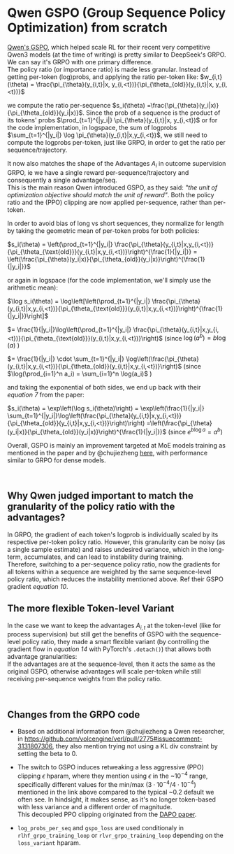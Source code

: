 # Qwen GSPO (Group Sequence Policy Optimization) from scratch

[Qwen's GSPO](https://www.arxiv.org/abs/2507.18071), which helped scale RL for their recent very competitive Qwen3
models (at the time of writing) is pretty similar to DeepSeek's GRPO. We can say it's GRPO with one primary difference.  
The policy ratio (or importance ratio) is made less granular. Instead of getting per-token (log)probs, and applying the
ratio per-token like:
$w_{i,t}(\theta) = \frac{\pi_{\theta}(y_{i,t}|x, y_{i,<t})}{\pi_{\theta_{old}}(y_{i,t}|x, y_{i,<t})}$

we compute the ratio per-sequence $s_i(\theta) =\frac{\pi_{\theta}(y_i|x)}{\pi_{\theta_{old}}(y_i|x)}$. Since the prob
of a sequence is the product of its tokens' probs $\prod_{t=1}^{|y_i|} \pi_{\theta}(y_{i,t}|x, y_{i,<t})$ or
for the code implementation, in logspace, the sum of logprobs $\sum_{t=1}^{|y_i|} \log \pi_{\theta}(y_{i,t}|x,y_{i,<t})$,
we still need to compute the logprobs per-token, just like GRPO, in order to get the ratio per
sequence/trajectory.

It now also matches the shape of the Advantages $A_i$ in outcome supervision GRPO, ie we have a single reward
per-sequence/trajectory and consequently a single advantage/seq.  
This is the main reason Qwen introduced GSPO, as they said: *"the unit of optimization objective should match
the unit of reward"*. Both the policy ratio and the (PPO) clipping are now applied per-sequence, rather than per-token.

In order to avoid bias of long vs short sequences, they normalize for length by taking the geometric mean of per-token
probs for both policies:

$s_i(\theta) = \left(\prod_{t=1}^{|y_i|}
\frac{\pi_{\theta}(y_{i,t}|x,y_{i,<t})}{\pi_{\theta_{\text{old}}}(y_{i,t}|x,y_{i,<t})}\right)^{\frac{1}{|y_i|}} =
\left(\frac{\pi_{\theta}(y_i|x)}{\pi_{\theta_{old}}(y_i|x)}\right)^{\frac{1}{|y_i|}}$

or again in logspace (for the code implementation, we'll simply use the arithmetic mean):

$\log s_i(\theta) = \log\left[\left(\prod_{t=1}^{|y_i|}
\frac{\pi_{\theta}(y_{i,t}|x,y_{i,<t})}{\pi_{\theta_{\text{old}}}(y_{i,t}|x,y_{i,<t})}\right)^{\frac{1}{|y_i|}}\right]$

$= \frac{1}{|y_i|}\log\left(\prod_{t=1}^{|y_i|}
\frac{\pi_{\theta}(y_{i,t}|x,y_{i,<t})}{\pi_{\theta_{\text{old}}}(y_{i,t}|x,y_{i,<t})}\right)$ (since $\log(a^b) = b
\log (a)$ )

$= \frac{1}{|y_i|} \cdot \sum_{t=1}^{|y_i|}
\log\left(\frac{\pi_{\theta}(y_{i,t}|x,y_{i,<t})}{\pi_{\theta_{old}}(y_{i,t}|x,y_{i,<t})}\right)$ (since
$\log(\prod_{i=1}^n a_i) = \sum_{i=1}^n \log(a_i)$ )

and taking the exponential of both sides, we end up back with their *equation 7* from the paper:

$s_i(\theta) = \exp\left(\log s_i(\theta)\right) = \exp\left(\frac{1}{|y_i|}
\sum_{t=1}^{|y_i|}\log\left(\frac{\pi_{\theta}(y_{i,t}|x,y_{i,<t})}{\pi_{\theta_{old}}(y_{i,t}|x,y_{i,<t})}\right)\right)
=\left(\frac{\pi_{\theta}(y_i|x)}{\pi_{\theta_{old}}(y_i|x)}\right)^{\frac{1}{|y_i|}}$ (since $e^{b \log a}= a^b$)

Overall, GSPO is mainly an improvement targeted at MoE models training as mentioned in the paper and by @chujiezheng
[here](https://github.com/volcengine/verl/pull/2775#issuecomment-3134375131), with performance similar to GRPO for
dense models.

&nbsp;

## Why Qwen judged important to match the granularity of the policy ratio with the advantages?

In GRPO, the gradient of each token's logprob is individually scaled by its respective per-token policy ratio. However,
this granularity can be noisy (as a single sample estimate) and raises undesired variance, which in the long-term,
accumulates, and can lead to instability during training.  
Therefore, switching to a per-sequence policy ratio, now the gradients for all tokens within a sequence are weighted by
the same sequence-level policy ratio, which reduces the instability mentioned above. Ref their GSPO gradient *equation
10*.

## The more flexible Token-level Variant

In the case we want to keep the advantages $A_{i,t}$ at the token-level (like for process supervision) but still get
the benefits of GSPO with the sequence-level policy ratio, they made a smart flexible variant (by controlling the
gradient flow in *equation 14* with PyTorch's `.detach()`) that allows both advantage granularities:  
If the advantages are at the sequence-level, then it acts the same as the original GSPO, otherwise advantages will scale
per-token while still receiving per-sequence weights from the policy ratio.

&nbsp;

## Changes from the GRPO code

- Based on additional information from @chujiezheng a Qwen researcher, in
  https://github.com/volcengine/verl/pull/2775#issuecomment-3131807306, they also mention trying not using a KL div
  constraint by setting the beta to 0.

- The switch to GSPO induces retweaking a less aggressive (PPO) clipping $\epsilon$ hparam, where they mention using
$\epsilon$ in the ~$10^{-4}$ range, specifically different values for the min/max ($3 \cdot 10^{-4}$/$4 \cdot 10^{-4}$)
mentioned in the link above compared to the typical ~0.2 default we often see.
In hindsight, it makes sense, as it's no longer token-based with less variance and a different order of magnitude.  
This decoupled PPO clipping originated from the [DAPO paper](https://arxiv.org/abs/2503.14476).

- `log_probs_per_seq` and `gspo_loss` are used conditionaly in `rlhf_grpo_training_loop` or `rlvr_grpo_training_loop`
  depending on the `loss_variant` hparam.
